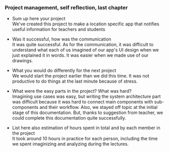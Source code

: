 ### Project management, self reflection, last chapter

* Sum up here your project <br/>
    We've created this project to make a location specific app that notifies useful information for teachers and students

* Was it successful, how was the communication <br/>
    It was quite successful. As for the communication, it was difficult to understand what each of us imagined of our app's UI design when we just explained it in words. It was easier when we made use of our drawings. 

* What you would do differently for the next project <br/>
    We would start the project earlier than we did this time. It was not productive to do things at the last minute because of stress.

* What were the easy parts in the project? What was hard? <br/>
    Imagining use cases was easy, but writing the system architecture part was difficult because it was hard to connect main components with sub-components and their workflow. Also, we stayed off topic at the initial stage of this documentation. But, thanks to suggestion from teacher, we could complete this documentation quite successfully.

* List here also estimation of hours spent in total and by each member in the project <br/>
    It took around 10 hours in practice for each person, including the time we spent imaginizing and analyzing during the lectures. 
